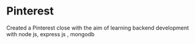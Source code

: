 # Pinterest
Created a Pinterest close with the aim of learning backend development with node js, express js , mongodb
